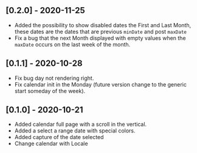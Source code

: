 ## [0.2.0] - 2020-11-25

- Added the possibility to show disabled dates the First and Last Month, these dates are the dates that are previous `minDate` and post `maxDate`
- Fix a bug that the next Month displayed with empty values when the `maxDate` occurs on the last week of the month.

## [0.1.1] - 2020-10-28

- Fix bug day not rendering right.
- Fix calendar init in the Monday (future version change to the generic start someday of the week).

## [0.1.0] - 2020-10-21

- Added calendar full page with a scroll in the vertical.
- Added a select a range date with special colors.
- Added capture of the date selected
- Change calendar with Locale
